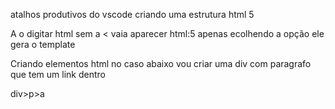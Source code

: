 atalhos produtivos do vscode 
criando uma estrutura html 5

A o digitar html sem a < vaia aparecer html:5 
apenas ecolhendo a opção ele gera o template 

Criando elementos html no caso abaixo vou criar uma 
div com paragrafo que tem um link dentro 

div>p>a

